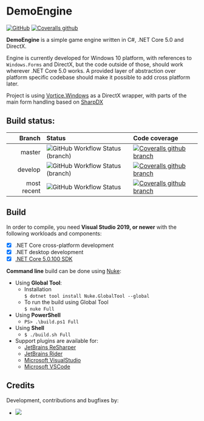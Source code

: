 # DemoEngine
[![GitHub](https://img.shields.io/github/license/DemoBytom/DemoEngine?style=for-the-badge)](https://github.com/DemoBytom/DemoEngine/blob/master/LICENSE) [![Coveralls github](https://img.shields.io/coveralls/github/DemoBytom/DemoEngine?style=for-the-badge&logo=coveralls)](https://coveralls.io/github/DemoBytom/DemoEngine)

**DemoEngine** is a simple game engine written in C#, .NET Core 5.0 and DirectX.

Engine is currently developed for Windows 10 platform, with references to `Windows.Forms` and DirectX, but the code outside of those, should work wherever .NET Core 5.0 works. A provided layer of abstraction over platform specific codebase should make it possible to add cross platform later.

Project is using [Vortice.Windows](https://github.com/amerkoleci/Vortice.Windows) as a DirectX wrapper, with parts of the main form handling based on [SharpDX](https://github.com/sharpdx/SharpDX/blob/master/Source/SharpDX.Desktop/RenderForm.cs)

## Build status:
|Branch|Status|Code coverage|
|---:|:---|:---|
|master|![GitHub Workflow Status (branch)](https://img.shields.io/github/workflow/status/DemoBytom/DemoEngine/CI/master?logo=Github&logoColor=white&style=flat-square)|[![Coveralls github branch](https://img.shields.io/coveralls/github/DemoBytom/DemoEngine/master?logo=coveralls&style=flat-square)](https://coveralls.io/github/DemoBytom/DemoEngine?branch=master)|
|develop|![GitHub Workflow Status (branch)](https://img.shields.io/github/workflow/status/DemoBytom/DemoEngine/CI/develop?logo=Github&logoColor=white&style=flat-square)|[![Coveralls github branch](https://img.shields.io/coveralls/github/DemoBytom/DemoEngine/develop?logo=coveralls&style=flat-square)](https://coveralls.io/github/DemoBytom/DemoEngine?branch=develop)|
|most recent|![GitHub Workflow Status](https://img.shields.io/github/workflow/status/DemoBytom/DemoEngine/CI?logo=github&logoColor=white&style=flat-square)|[![Coveralls github branch](https://img.shields.io/coveralls/github/DemoBytom/DemoEngine?logo=coveralls&style=flat-square)](https://coveralls.io/github/DemoBytom/DemoEngine)|

## Build
In order to compile, you need **Visual Studio 2019, or newer** with the following workloads and components:
 - [x] .NET Core cross-platform development
 - [x] .NET desktop development
 - [x] [.NET Core 5.0.100 SDK](https://github.com/dotnet/core/blob/master/release-notes/5.0/5.0.0/5.0.0.md)

**Command line** build can be done using [Nuke](https://nuke.build/):
* Using **Global Tool**:
   - Installation  
   `$ dotnet tool install Nuke.GlobalTool --global`
   - To run the build using Global Tool  
   `$ nuke Full`
 * Using **PowerShell**
   - `PS> .\build.ps1 Full`
 * Using **Shell**
   - `$ ./build.sh Full`
 * Support plugins are available for:
   - [JetBrains ReSharper](https://nuke.build/resharper)
   - [JetBrains Rider](https://nuke.build/rider)
   - [Microsoft VisualStudio](https://nuke.build/visualstudio)
   - [Microsoft VSCode](https://nuke.build/vscode)

## Credits
Development, contributions and bugfixes by:
* [![](https://img.shields.io/badge/DemoBytom-Micha%C5%82%20Dembski-informational?logo=github&style=flat-square)](https://github.com/DemoBytom)
